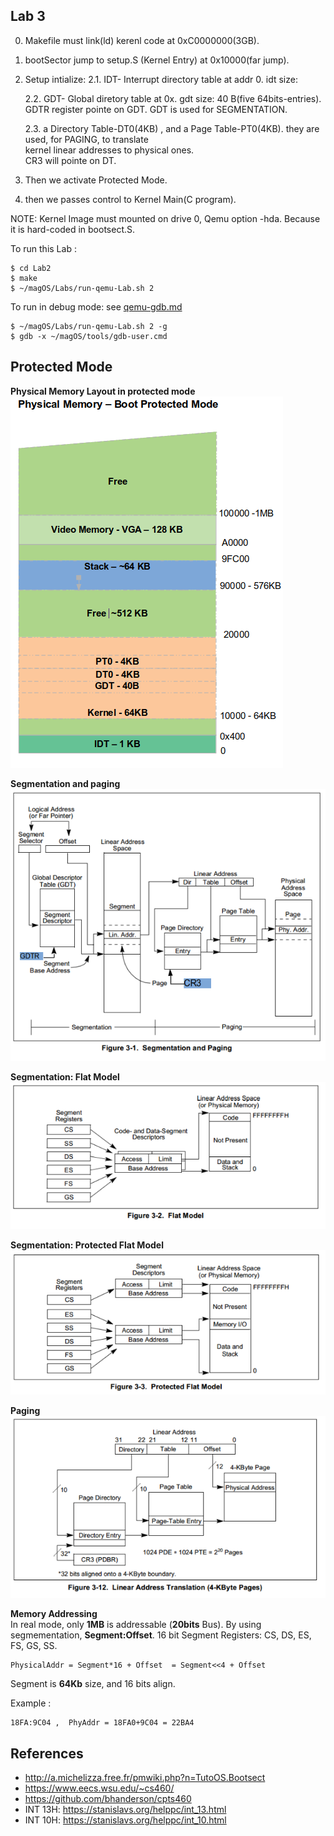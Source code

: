 ## Lab 3
0. Makefile must link(ld) kerenl code at 0xC0000000(3GB).
1. bootSector jump to setup.S (Kernel Entry) at 0x10000(far jump).
2. Setup intialize:
   2.1. IDT- Interrupt directory table at addr 0. idt size:     
   
   2.2. GDT- Global diretory table at 0x. gdt size: 40 B(five 64bits-entries).   
        GDTR register pointe on GDT.
        GDT is used for SEGMENTATION.
   
   2.3. a Directory Table-DT0(4KB) , and a Page Table-PT0(4KB). they are used,  for PAGING, to translate   
        kernel linear addresses to physical ones.  
        CR3 will pointe on DT.

3. Then we activate Protected Mode.
6. then we passes control to Kernel Main(C program).




NOTE: Kernel Image must mounted on drive 0, Qemu option -hda. Because it is hard-coded in bootsect.S.

To run this Lab :
	
	$ cd Lab2 
	$ make
	$ ~/magOS/Labs/run-qemu-Lab.sh 2

To run in debug mode: see [qemu-gdb.md](/documentation/kernel/qemu-gdb.md)
	
	$ ~/magOS/Labs/run-qemu-Lab.sh 2 -g
	$ gdb -x ~/magOS/tools/gdb-user.cmd


## Protected Mode 

**Physical Memory Layout in protected mode**  
  ![](/documentation/images/phy-mem-boot-protected-Mode.png)

**Segmentation and paging**  
  ![](/documentation/images/IA32-Segmentation-Paging.png)


**Segmentation: Flat Model**  
  ![](/documentation/images/IA32-Segmentation-Flat-Model.png)

**Segmentation: Protected Flat Model**  
  ![](/documentation/images/IA32-Segmentation-Protected-Flat-Model.png)

**Paging**  
  ![](/documentation/images/IA32-Paging.png)

**Memory Addressing**  
In real mode, only **1MB** is addressable (**20bits** Bus). By using segmementation, **Segment:Offset**. 16 bit Segment Registers:  CS, DS, ES, FS, GS, SS. 

    PhysicalAddr = Segment*16 + Offset  = Segment<<4 + Offset

Segment is **64Kb** size, and 16 bits align.


Example : 
    
    18FA:9C04 ,  PhyAddr = 18FA0+9C04 = 22BA4



## References
- http://a.michelizza.free.fr/pmwiki.php?n=TutoOS.Bootsect
- https://www.eecs.wsu.edu/~cs460/
- https://github.com/bhanderson/cpts460
- INT 13H:  https://stanislavs.org/helppc/int_13.html
- INT 10H:  https://stanislavs.org/helppc/int_10.html
